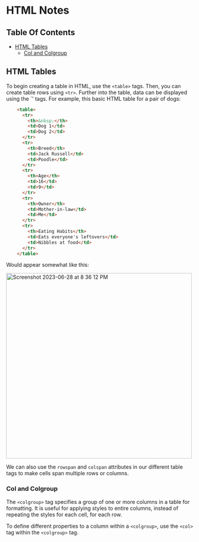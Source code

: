 # HTML Notes

## Table Of Contents

- [HTML Tables](#html-tables)
  * [Col and Colgroup](#col-and-colgroup)

## HTML Tables

To begin creating a table in HTML, use the `<table>` tags. Then, you can create table rows using `<tr>`. Further into the table, data can be displayed using the `<td>' tags. For example, this basic HTML table for a pair of dogs:

```HTML
    <table>
      <tr>
        <th>&nbsp;</th>
        <td>Dog 1</td>
        <td>Dog 2</td>
      </tr>
      <tr>
        <th>Breed</th>
        <td>Jack Russell</td>
        <td>Poodle</td>
      </tr>
      <tr>
        <th>Age</th>
        <td>16</td>
        <td>9</td>
      </tr>
      <tr>
        <th>Owner</th>
        <td>Mother-in-law</td>
        <td>Me</td>
      </tr>
      <tr>
        <th>Eating Habits</th>
        <td>Eats everyone's leftovers</td>
        <td>Nibbles at food</td>
      </tr>
    </table>
```

Would appear somewhat like this:

<img width="498" alt="Screenshot 2023-06-28 at 8 36 12 PM" src="https://github.com/DevVivan/odin-project/assets/130225932/bef37bb0-df4d-43c3-8e91-d7513c07d853">

We can also use the `rowspan` and `colspan` attributes in our different table tags to make cells span multiple rows or columns.

### Col and Colgroup

The `<colgroup>` tag specifies a group of one or more columns in a table for formatting. It is useful for applying styles to entire columns, instead of repeating the styles for each cell, for each row.

To define different properties to a column within a `<colgroup>`, use the `<col>` tag within the `<colgroup>` tag.


